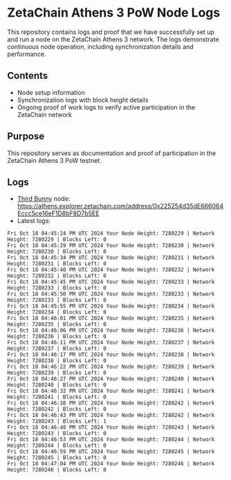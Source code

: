 # ZetaChain Athens 3 PoW Node Logs
This repository contains logs and proof that we have successfully set up and run a node on the ZetaChain Athens 3 network. The logs demonstrate continuous node operation, including synchronization details and performance.

## Contents
- Node setup information
- Synchronization logs with block height details
- Ongoing proof of work logs to verify active participation in the ZetaChain network

## Purpose
This repository serves as documentation and proof of participation in the ZetaChain Athens 3 PoW testnet.

## Logs

- [Third Bunny](https://thirdbunny.xyz/) node: https://athens.explorer.zetachain.com/address/0x225254d35dE666064Eccc5ce16eF1D8bF8D7b5EE
- Latest logs:
```
Fri Oct 18 04:45:24 PM UTC 2024 Your Node Height: 7280229 | Network Height: 7280229 | Blocks Left: 0
Fri Oct 18 04:45:29 PM UTC 2024 Your Node Height: 7280230 | Network Height: 7280230 | Blocks Left: 0
Fri Oct 18 04:45:34 PM UTC 2024 Your Node Height: 7280231 | Network Height: 7280231 | Blocks Left: 0
Fri Oct 18 04:45:40 PM UTC 2024 Your Node Height: 7280232 | Network Height: 7280232 | Blocks Left: 0
Fri Oct 18 04:45:45 PM UTC 2024 Your Node Height: 7280233 | Network Height: 7280233 | Blocks Left: 0
Fri Oct 18 04:45:50 PM UTC 2024 Your Node Height: 7280233 | Network Height: 7280233 | Blocks Left: 0
Fri Oct 18 04:45:55 PM UTC 2024 Your Node Height: 7280234 | Network Height: 7280234 | Blocks Left: 0
Fri Oct 18 04:46:01 PM UTC 2024 Your Node Height: 7280235 | Network Height: 7280235 | Blocks Left: 0
Fri Oct 18 04:46:06 PM UTC 2024 Your Node Height: 7280236 | Network Height: 7280236 | Blocks Left: 0
Fri Oct 18 04:46:11 PM UTC 2024 Your Node Height: 7280237 | Network Height: 7280237 | Blocks Left: 0
Fri Oct 18 04:46:17 PM UTC 2024 Your Node Height: 7280238 | Network Height: 7280238 | Blocks Left: 0
Fri Oct 18 04:46:22 PM UTC 2024 Your Node Height: 7280239 | Network Height: 7280239 | Blocks Left: 0
Fri Oct 18 04:46:27 PM UTC 2024 Your Node Height: 7280240 | Network Height: 7280240 | Blocks Left: 0
Fri Oct 18 04:46:32 PM UTC 2024 Your Node Height: 7280241 | Network Height: 7280241 | Blocks Left: 0
Fri Oct 18 04:46:38 PM UTC 2024 Your Node Height: 7280242 | Network Height: 7280242 | Blocks Left: 0
Fri Oct 18 04:46:43 PM UTC 2024 Your Node Height: 7280242 | Network Height: 7280243 | Blocks Left: 1
Fri Oct 18 04:46:48 PM UTC 2024 Your Node Height: 7280243 | Network Height: 7280243 | Blocks Left: 0
Fri Oct 18 04:46:53 PM UTC 2024 Your Node Height: 7280244 | Network Height: 7280244 | Blocks Left: 0
Fri Oct 18 04:46:59 PM UTC 2024 Your Node Height: 7280245 | Network Height: 7280245 | Blocks Left: 0
Fri Oct 18 04:47:04 PM UTC 2024 Your Node Height: 7280246 | Network Height: 7280246 | Blocks Left: 0
```
